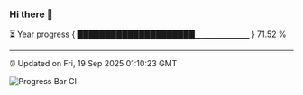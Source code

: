 ### Hi there 👋

⏳ Year progress { █████████████████████▁▁▁▁▁▁▁▁▁ } 71.52 %

---

⏰ Updated on Fri, 19 Sep 2025 01:10:23 GMT

![Progress Bar CI](https://github.com/liununu/liununu/workflows/Progress%20Bar%20CI/badge.svg)
